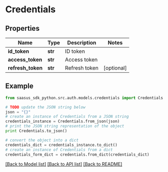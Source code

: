 # Credentials


## Properties
Name | Type | Description | Notes
------------ | ------------- | ------------- | -------------
**id_token** | **str** | ID token | 
**access_token** | **str** | Access token | 
**refresh_token** | **str** | Refresh token | [optional] 

## Example

```python
from saasus_sdk_python.src.auth.models.credentials import Credentials

# TODO update the JSON string below
json = "{}"
# create an instance of Credentials from a JSON string
credentials_instance = Credentials.from_json(json)
# print the JSON string representation of the object
print Credentials.to_json()

# convert the object into a dict
credentials_dict = credentials_instance.to_dict()
# create an instance of Credentials from a dict
credentials_form_dict = credentials.from_dict(credentials_dict)
```
[[Back to Model list]](../README.md#documentation-for-models) [[Back to API list]](../README.md#documentation-for-api-endpoints) [[Back to README]](../README.md)


